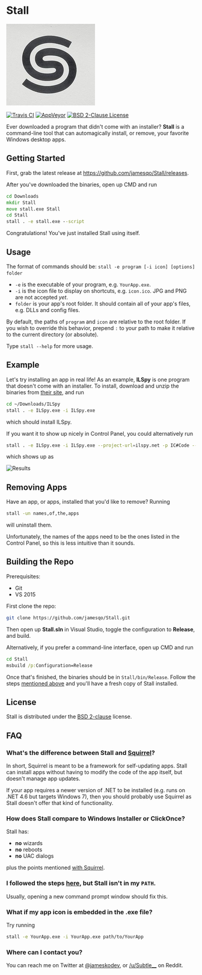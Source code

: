 # Stall

![Logo](icons/icon_236_217.jpg)

[![Travis CI](https://travis-ci.org/jamesqo/Stall.svg?branch=master)](https://travis-ci.org/jamesqo/Stall) [![AppVeyor](https://ci.appveyor.com/api/projects/status/github/jamesqo/Stall?branch=master&svg=true)](https://ci.appveyor.com/project/jamesqo/Stall) [![BSD 2-Clause License](https://img.shields.io/badge/license-bsd%202.0-blue.svg?style=flat)](bsd.license)

Ever downloaded a program that didn't come with an installer? **Stall** is a command-line tool that can automagically install, or remove, your favorite Windows desktop apps.

## Getting Started

First, grab the latest release at https://github.com/jamesqo/Stall/releases.

After you've downloaded the binaries, open up CMD and run

```cmd
cd Downloads
mkdir Stall
move stall.exe Stall
cd Stall
stall . -e stall.exe --script
```

Congratulations! You've just installed Stall using itself.

## Usage

The format of commands should be: `stall -e program [-i icon] [options] folder`

- `-e` is the executable of your program, e.g. `YourApp.exe`.
- `-i` is the icon file to display on shortcuts, e.g. `icon.ico`. JPG and PNG are not accepted *yet*.
- `folder` is your app's root folder. It should contain all of your app's files, e.g. DLLs and config files.

By default, the paths of `program` and `icon` are relative to the root folder. If you wish to override this behavior, prepend `:` to your path to make it relative to the current directory (or absolute).

Type `stall --help` for more usage.

## Example

Let's try installing an app in real life! As an example, **ILSpy** is one program that doesn't come with an installer. To install, download and unzip the binaries from [their site](http://ilspy.net), and run

```bash
cd ~/Downloads/ILSpy
stall . -e ILSpy.exe -i ILSpy.exe
```

which should install ILSpy.

If you want it to show up nicely in Control Panel, you could alternatively run

```bash
stall . -e ILSpy.exe -i ILSpy.exe --project-url=ilspy.net -p IC#Code --releases-url=github.com/icsharpcode/ILSpy/releases -v 2.3.1
```

which shows up as

![Results](http://i.imgur.com/keyKvRg.png)

## Removing Apps

Have an app, or apps, installed that you'd like to remove? Running

```bash
stall -un names,of,the,apps
```

will uninstall them.

Unfortunately, the names of the apps need to be the ones listed in the Control Panel, so this is less intuitive than it sounds.

## Building the Repo

Prerequisites:
- Git
- VS 2015

First clone the repo:

```bash
git clone https://github.com/jamesqo/Stall.git
```

Then open up **Stall.sln** in Visual Studio, toggle the configuration to **Release**, and build.

Alternatively, if you prefer a command-line interface, open up CMD and run

```cmd
cd Stall
msbuild /p:Configuration=Release
```

Once that's finished, the binaries should be in `Stall/bin/Release`. Follow the steps [mentioned above](#getting-started) and you'll have a fresh copy of Stall installed.

## License

Stall is distributed under the [BSD 2-clause](bsd.license) license.

## FAQ

### What's the difference between Stall and [Squirrel](https://github.com/Squirrel/Squirrel.Windows)?

In short, Squirrel is meant to be a framework for self-updating apps. Stall can install apps without having to modify the code of the app itself, but doesn't manage app updates.

If your app requires a newer version of .NET to be installed (e.g. runs on .NET 4.6 but targets Windows 7), then you should probably use Squirrel as Stall doesn't offer that kind of functionality.

### How does Stall compare to Windows Installer or ClickOnce?

Stall has:

- **no** wizards
- **no** reboots
- **no** UAC dialogs

plus the points mentioned [with Squirrel](#).

### I followed the steps [here](#getting-started), but Stall isn't in my `PATH`.

Usually, opening a new command prompt window should fix this.

### What if my app icon is embedded in the .exe file?

Try running

```bash
stall -e YourApp.exe -i YourApp.exe path/to/YourApp
```

### Where can I contact you?

You can reach me on Twitter at [@jameskodev](https://twitter.com/jameskodev), or [/u/Subtle__](https://www.reddit.com/user/Subtle__/) on Reddit.
